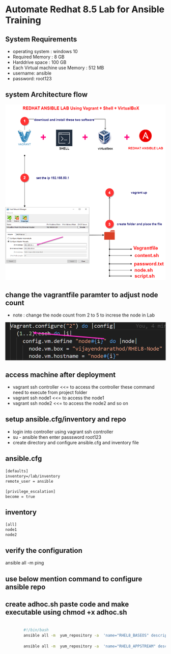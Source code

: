 # Automate Redhat 8.5 Lab for Ansible Training #

## System Requirements ##
  
- operating system : windows 10
- Required Memory : 8 GB
- Harddrive space : 100 GB
- Each Virtual machine use Memory : 512 MB
- username: ansible
- password: root123
  
## system Architecture flow ##

![image](https://github.com/vijayendrar/devsecops/blob/main/Ansible/images/ansible%20lab.png)  

## change the vagrantfile paramter to adjust node count ##

- note : change the node count from 2 to 5 to increse the node in Lab

![image](https://github.com/vijayendrar/devsecops/blob/main/Ansible/images/nodecount.png)

## access machine after deployment ##

- vagrant ssh controller  <<= to access the controller these command need to execute from project folder
- vagrant ssh node1  <<= to access the node1
- vagrant ssh node2  <<= to access the node2 and so on

## setup ansible.cfg/inventory and repo ##

- login into controller using vagrant ssh controller
- su - ansible  then enter passsword root123
- create directory and configure ansible.cfg and inventory file
  
## ansible.cfg ##

    [defaults]
    inventory=/lab/inventory
    remote_user = ansible

    [privilege_escalation]
    become = true

## inventory ##

    [all]
    node1
    node2

## verify the configuration ##

ansible all -m ping

## use below mention command to configure ansible repo ##

## create adhoc.sh paste code and make executable using chmod +x adhoc.sh ##

``` bash

        #!/bin/bash
        ansible all -m  yum_repository -a  'name="RHEL8_BASEOS" description=" BaseOS Repo for RHEL 8"  baseurl="http://content.example.com/rhel8.0/x86_64/dvd/BaseOS" enabled=yes gpgcheck=no'

        ansible all -m  yum_repository -a  'name="RHEL8_APPSTREAM" description="AppStream Repo for RHEL 8"  baseurl=" http://content.example.com/rhel8.0/x86_64/dvd/AppStream" enabled=yes gpgcheck=no

```
